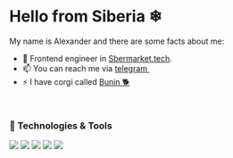 # Hello from Siberia ❄

My name is Alexander and there are some facts about me:

- 👯 Frontend engineer in [Sbermarket.tech](https://sbermarket.ru/).
- 📫 You can reach me via [telegram <img src="https://simpleicons.org/icons/telegram.svg" width="14px">](https://t.me/vodolazskikh)
- ⚡ I have corgi called [Bunin 🐕](https://en.wikipedia.org/wiki/Ivan_Bunin)
<br/>

### 🔧 Technologies & Tools

![](https://img.shields.io/badge/OS-macOS-informational?style=flat-square&logo=apple&logoColor=white&color=2bbc8a)
![](https://img.shields.io/badge/Code-JavaScript-informational?style=flat-square&logo=javascript&logoColor=white&color=2bbc8a)
![](https://img.shields.io/badge/Code-TypeScript-informational?style=flat-square&logo=typescript&logoColor=white&color=2bbc8a)
![](https://img.shields.io/badge/Code-React-informational?style=flat-square&logo=react&logoColor=white&color=2bbc8a)
![](https://img.shields.io/badge/Code-Swift-informational?style=flat-square&logo=swift&logoColor=white&color=2bbc8a)

